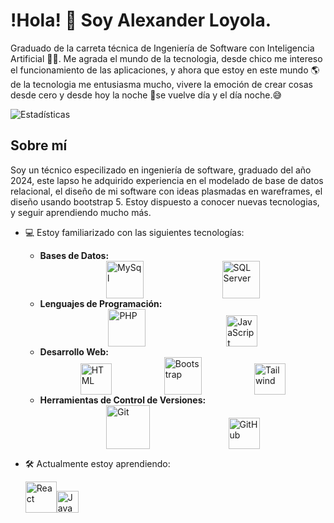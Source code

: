 # !Hola! 👋 Soy Alexander Loyola.
Graduado de la carreta técnica de Ingeniería de Software con Inteligencia Artificial 🧑‍💻.
Me agrada el mundo de la tecnologia, desde chico me intereso el funcionamiento de las aplicaciones, y ahora que estoy en este mundo 🌎 de la tecnologia me entusiasma mucho, vivere la emoción de crear cosas desde cero y desde hoy la noche 🌃se vuelve día y el día noche.😅

  ![Estadísticas](https://github-readme-stats.vercel.app/api?username=Mialoyto&show_icons=true&theme=radical)


## Sobre mí
Soy un técnico especilizado en ingeniería de software, graduado del año 2024, este lapso he adquirido experiencia en el modelado de base de datos relacional, el diseño de mi software con ideas plasmadas en wareframes, el diseño usando bootstrap 5. Estoy dispuesto a conocer nuevas tecnologias, y seguir aprendiendo mucho más.

+ 💻 Estoy familiarizado con las siguientes tecnologías:
  - **Bases de Datos:**
    <div style="display: flex; justify-content: space-evenly; align-items: flex-end; gap: 20px;">
        <img src="https://virtual-dba.com/wp-content/uploads/mysql-database-services-remote-dba.png" alt="MySql" width="60"/>
        <img src="https://w7.pngwing.com/pngs/145/692/png-transparent-microsoft-sql-server-computer-servers-database-server-microsoft-angle-text-logo.png" alt="SQL Server" width="60"/>
    </div>
  - **Lenguajes de Programación:**
      <div style="display: flex; justify-content: space-evenly; align-items: flex-end; gap: 20px;">
          <img src="https://upload.wikimedia.org/wikipedia/commons/thumb/2/27/PHP-logo.svg/1280px-PHP-logo.svg.png" alt="PHP" width="60"/>
          <img src="https://cdn.icon-icons.com/icons2/2108/PNG/512/javascript_icon_130900.png" alt="JavaScript" width="50"/>
      </div>
  - **Desarrollo Web:**
      <div style="display: flex; justify-content: space-evenly; align-items: flex-end; gap: 20px;">
          <img src="https://cdn.iconscout.com/icon/free/png-256/free-html-5-1-1175208.png" alt="HTML" width="50"/>
          <img src="https://upload.wikimedia.org/wikipedia/commons/thumb/b/b2/Bootstrap_logo.svg/2560px-Bootstrap_logo.svg.png" alt="Bootstrap" width="60"/>
          <img src="https://cdn3d.iconscout.com/3d/free/thumb/free-tailwind-3d-icon-download-in-png-blend-fbx-gltf-file-formats--html-logo-css-framework-customizable-coding-lang-pack-logos-icons-7577995.png?f=webp" alt="Tailwind" width="50"/>
      </div>
  - **Herramientas de Control de Versiones:**
    <div style="display: flex; justify-content: space-evenly; align-items: flex-end; gap: 20px;">
          <img src="https://1000marcas.net/wp-content/uploads/2021/06/Git-Logo.png" alt="Git" width="70"/>
          <img src="https://img.icons8.com/ios11/512/FFFFFF/github.png" alt="GitHub" width="50"/>
      </div>

+ 🛠️ Actualmente estoy aprendiendo:
      <div style="display: flex; align-items: flex-end;">
          <img src="https://upload.wikimedia.org/wikipedia/commons/thumb/4/47/React.svg/1200px-React.svg.png" alt="React" width="50"/>
          <img src="https://www.sommelierdecafe.com/wp-content/uploads/2009/06/java-logo1-1.png" alt="Java" width="35"/>
      </div>







<!---
Mialoyto/Mialoyto is a ✨ special ✨ repository because its `README.md` (this file) appears on your GitHub profile.
You can click the Preview link to take a look at your changes.
--->
